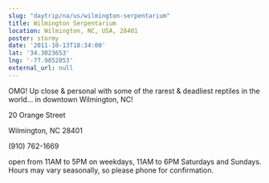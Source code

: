 ```yaml
---
slug: "daytrip/na/us/wilmington-serpentarium"
title: Wilmington Serpentarium
location: Wilmington, NC, USA, 28401
poster: stormy
date: '2011-10-13T18:34:00'
lat: '34.3023653'
lng: '-77.9852853'
external_url: null
---
```


OMG!  Up close &amp; personal with some of the rarest &amp; deadliest reptiles in the world... in downtown Wilmington, NC!

20 Orange Street

Wilmington, NC 28401

(910) 762-1669

open from 11AM to 5PM on weekdays, 11AM to 6PM Saturdays and Sundays. Hours may vary seasonally, so please phone for confirmation.
